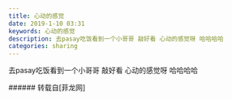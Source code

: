 ```yaml
---
title: 心动的感觉
date: 2019-1-10 03:31
keywords: 心动的感觉
description: 去pasay吃饭看到一个小哥哥 敲好看 心动的感觉呀 哈哈哈哈 
categories: sharing
---
```

<td class="t_f" id="postmessage_2653858">

去pasay吃饭看到一个小哥哥 敲好看 心动的感觉呀 哈哈哈哈 <img alt="" border="0" class="zoom" data-cf-modified-98e0ee796b3724629833d574-="" file="http://www.flw.ph//mobcent//app/data/phiz/default/01.png" id="aimg_hc7XZ" lazyloadthumb="1" onclick="" onmouseover="" src="http://www.flw.ph//mobcent//app/data/phiz/default/01.png"/><br/>
</td>
###### 转载自[菲龙网]